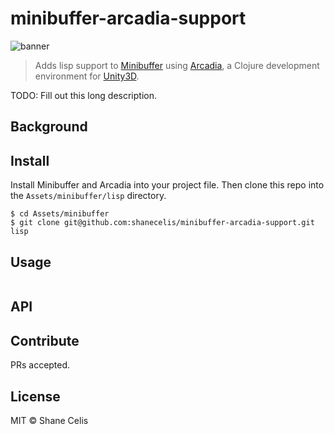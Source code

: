 # minibuffer-arcadia-support

![banner]()


> Adds lisp support to [Minibuffer](http://seawisphunter.com/minibuffer/api/) using [Arcadia](http://arcadia-unity.github.io), a Clojure development environment for [Unity3D](http://unity3d.com/).

TODO: Fill out this long description.

## Background

## Install

Install Minibuffer and Arcadia into your project file. Then clone this repo into the `Assets/minibuffer/lisp` directory.

```
$ cd Assets/minibuffer
$ git clone git@github.com:shanecelis/minibuffer-arcadia-support.git lisp
```

## Usage


```
```

## API

## Contribute

PRs accepted.

## License

MIT © Shane Celis
